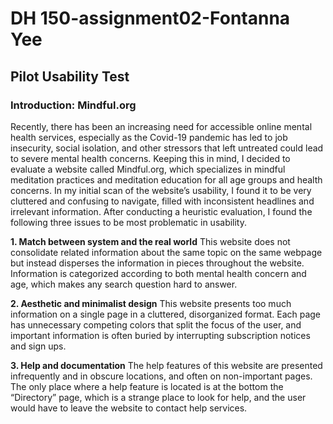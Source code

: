 # DH 150-assignment02-Fontanna Yee
## Pilot Usability Test
### Introduction: Mindful.org
Recently, there has been an increasing need for accessible online mental health services, especially as the Covid-19 pandemic has led to job insecurity, social isolation, and other stressors that left untreated could lead to severe mental health concerns. Keeping this in mind, I decided to evaluate a website called Mindful.org, which specializes in mindful meditation practices and meditation education for all age groups and health concerns. In my initial scan of the website’s usability, I found it to be very cluttered and confusing to navigate, filled with inconsistent headlines and irrelevant information. After conducting a heuristic evaluation, I found the following three issues to be most problematic in usability. 

**1. Match between system and the real world**
This website does not consolidate related information about the same topic on the same webpage but instead disperses the information in pieces throughout the website. Information is categorized according to both mental health concern and age, which makes any search question hard to answer. 

**2. Aesthetic and minimalist design**
This website presents too much information on a single page in a cluttered, disorganized format. Each page has unnecessary competing colors that split the focus of the user, and important information is often buried by interrupting subscription notices and sign ups. 

**3. Help and documentation**
The help features of this website are presented infrequently and in obscure locations, and often on non-important pages. The only place where a help feature is located is at the bottom the “Directory” page, which is a strange place to look for help, and the user would have to leave the website to contact help services. 
